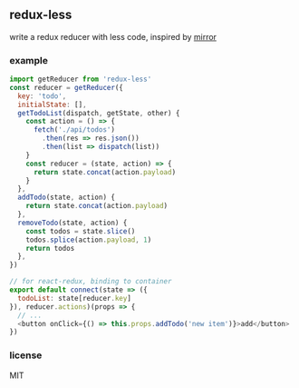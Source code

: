 ## redux-less

write a redux reducer with less code, inspired by [mirror](https://github.com/mirrorjs/mirror)

### example

```javascript
import getReducer from 'redux-less'
const reducer = getReducer({
  key: 'todo',
  initialState: [],
  getTodoList(dispatch, getState, other) {
    const action = () => {
      fetch('./api/todos')
        .then(res => res.json())
        .then(list => dispatch(list))
    }
    const reducer = (state, action) => {
      return state.concat(action.payload)
    }
  },
  addTodo(state, action) {
    return state.concat(action.payload)
  },
  removeTodo(state, action) {
    const todos = state.slice()
    todos.splice(action.payload, 1)
    return todos
  },
})

// for react-redux, binding to container
export default connect(state => ({
  todoList: state[reducer.key]
}), reducer.actions)(props => {
  // ...
  <button onClick={() => this.props.addTodo('new item')}>add</button>
})

```

### license
MIT